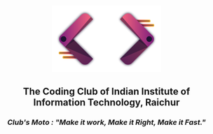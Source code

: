 <center>

<img src="Icon/Color_White_Logo.png" width="250" />

## The Coding Club of Indian Institute of Information Technology, Raichur

### ***Club's Moto : "Make it work, Make it Right, Make it Fast."***

</center>